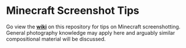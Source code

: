 # Minecraft Screenshot Tips

Go view the [**wiki**](https://github.com/Interstellar-Cow/Minecraft-Screenshotting/wiki) on this repository for tips on Minecraft screenshotting. General photography knowledge may apply here and arguably similar compositional material will be discussed.
